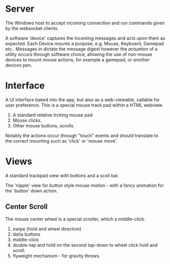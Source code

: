 # Server

The Windows host to accept incoming connection and run commands given by
the websocket clients.

A software 'device' captures the incoming messages and acts upon them as expected.
Each Device mounts a purpose, e.g. Mouse, Keyboard, Gamepad etc..
Messages in dictate the message digest however the _actuation_ of a utility occurs
through software choice, allowing the use of non-mouse devices to mount _mouse_
actions, for example a gamepad, or _another devices_ pen.


# Interface

A UI interface baked into the app, but also as a web-viewable, callable for user
preference. This is a special mouse track pad within a HTML webview.

1. A standard relative trcking mouse pad
2. Mouse clicks.
3. Other mouse buttons, scrolls.

Notably the actions occur through "touch" events and should translate to the
correct mounting such as 'click' or 'mouse move'.

# Views

A standard trackpad view with buttons and a scoll bar.

The 'nipple' view for button style mouse motion - with a fancy animation for the
'button' down action.


## Center Scroll

The mouse center wheel is a special scroller, which a middle-click.

1. swipe (hold and wheel direction)
2. delta buttons
3. middle-click
4. double-tap and hold on the second tap-down to wheel click hold and scroll.
5. flyweight mechanism - for gravity throws.
